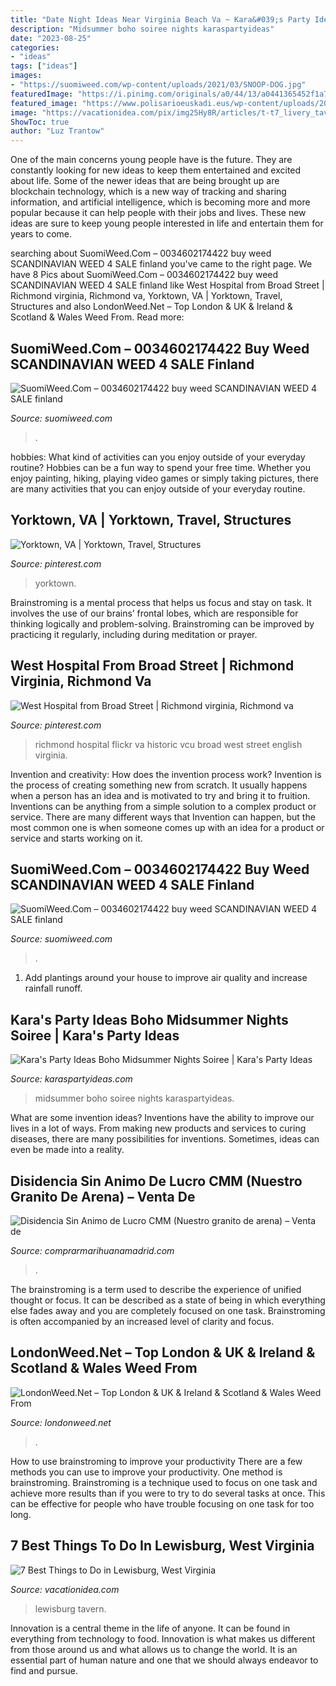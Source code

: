```yaml
---
title: "Date Night Ideas Near Virginia Beach Va ~ Kara&#039;s Party Ideas Boho Midsummer Nights Soiree"
description: "Midsummer boho soiree nights karaspartyideas"
date: "2023-08-25"
categories:
- "ideas"
tags: ["ideas"]
images:
- "https://suomiweed.com/wp-content/uploads/2021/03/SNOOP-DOG.jpg"
featuredImage: "https://i.pinimg.com/originals/a0/44/13/a0441365452f1a739a5517848f33e8d9.jpg"
featured_image: "https://www.polisarioeuskadi.eus/wp-content/uploads/2019/11/Logo-rasd-facebook.jpg"
image: "https://vacationidea.com/pix/img25Hy8R/articles/t-t7_livery_tavern_158207_mobi.jpg"
ShowToc: true
author: "Luz Trantow"
---
```



One of the main concerns young people have is the future. They are constantly looking for new ideas to keep them entertained and excited about life. Some of the newer ideas that are being brought up are blockchain technology, which is a new way of tracking and sharing information, and artificial intelligence, which is becoming more and more popular because it can help people with their jobs and lives. These new ideas are sure to keep young people interested in life and entertain them for years to come.

	

		
searching about SuomiWeed.Com – 0034602174422 buy weed SCANDINAVIAN WEED 4 SALE finland you've came to the right page. We have 8 Pics about SuomiWeed.Com – 0034602174422 buy weed SCANDINAVIAN WEED 4 SALE finland like West Hospital from Broad Street | Richmond virginia, Richmond va, Yorktown, VA | Yorktown, Travel, Structures and also LondonWeed.Net – Top London &amp; UK &amp; Ireland &amp; Scotland &amp; Wales Weed From. Read more:
		
    
## SuomiWeed.Com – 0034602174422 Buy Weed SCANDINAVIAN WEED 4 SALE Finland

<img loading=lazy src="https://suomiweed.com/wp-content/uploads/2021/03/SNOOP-DOG-1200x675.jpg" onerror="this.onerror=null;this.src='https://tse3.mm.bing.net/th?id=OIP.1p061upPWng1vqpdplHUoAHaEK&amp;pid=15.1';" alt="SuomiWeed.Com – 0034602174422 buy weed SCANDINAVIAN WEED 4 SALE finland">

_Source: suomiweed.com_

>. 

	

hobbies: What kind of activities can you enjoy outside of your everyday routine?
Hobbies can be a fun way to spend your free time. Whether you enjoy painting, hiking, playing video games or simply taking pictures, there are many activities that you can enjoy outside of your everyday routine.

    
## Yorktown, VA | Yorktown, Travel, Structures

<img loading=lazy src="https://i.pinimg.com/originals/6a/4c/62/6a4c62bf61977c662b66b3eae4c23b72.jpg" onerror="this.onerror=null;this.src='https://tse4.mm.bing.net/th?id=OIP.c6e8ZitJ_wCzxai3qSHB9wHaHa&amp;pid=15.1';" alt="Yorktown, VA | Yorktown, Travel, Structures">

_Source: pinterest.com_

>yorktown. 

	

Brainstroming is a mental process that helps us focus and stay on task. It involves the use of our brains’ frontal lobes, which are responsible for thinking logically and problem-solving. Brainstroming can be improved by practicing it regularly, including during meditation or prayer.

    
## West Hospital From Broad Street | Richmond Virginia, Richmond Va

<img loading=lazy src="https://i.pinimg.com/originals/a0/44/13/a0441365452f1a739a5517848f33e8d9.jpg" onerror="this.onerror=null;this.src='https://tse4.mm.bing.net/th?id=OIP.e6e8UqTSs_6ShvnYGeAsRwHaFo&amp;pid=15.1';" alt="West Hospital from Broad Street | Richmond virginia, Richmond va">

_Source: pinterest.com_

>richmond hospital flickr va historic vcu broad west street english virginia. 

	

Invention and creativity: How does the invention process work?
Invention is the process of creating something new from scratch. It usually happens when a person has an idea and is motivated to try and bring it to fruition. Inventions can be anything from a simple solution to a complex product or service. There are many different ways that Invention can happen, but the most common one is when someone comes up with an idea for a product or service and starts working on it.

    
## SuomiWeed.Com – 0034602174422 Buy Weed SCANDINAVIAN WEED 4 SALE Finland

<img loading=lazy src="https://suomiweed.com/wp-content/uploads/2021/03/SNOOP-DOG.jpg" onerror="this.onerror=null;this.src='https://tse3.mm.bing.net/th?id=OIP.axqghW3HHwqPZwvN_VwtbgHaEK&amp;pid=15.1';" alt="SuomiWeed.Com – 0034602174422 buy weed SCANDINAVIAN WEED 4 SALE finland">

_Source: suomiweed.com_

>. 

	

1. Add plantings around your house to improve air quality and increase rainfall runoff.

    
## Kara&#039;s Party Ideas Boho Midsummer Nights Soiree | Kara&#039;s Party Ideas

<img loading=lazy src="http://karaspartyideas.com/wp-content/uploads/2017/09/Boho-Midsummer-Nights-Soiree-via-Karas-Party-Ideas-KarasPartyIdeas.com9_.jpg" onerror="this.onerror=null;this.src='https://tse3.mm.bing.net/th?id=OIP.FfI3PiKL0FIbkMyng5494wHaE8&amp;pid=15.1';" alt="Kara&#039;s Party Ideas Boho Midsummer Nights Soiree | Kara&#039;s Party Ideas">

_Source: karaspartyideas.com_

>midsummer boho soiree nights karaspartyideas. 

	

What are some invention ideas?
Inventions have the ability to improve our lives in a lot of ways. From making new products and services to curing diseases, there are many possibilities for inventions. Sometimes, ideas can even be made into a reality.

    
## Disidencia Sin Animo De Lucro CMM (Nuestro Granito De Arena) – Venta De

<img loading=lazy src="https://www.polisarioeuskadi.eus/wp-content/uploads/2019/11/Logo-rasd-facebook.jpg" onerror="this.onerror=null;this.src='https://tse1.mm.bing.net/th?id=OIP.0a_oQp4GuyzRdYbeItvvXAAAAA&amp;pid=15.1';" alt="Disidencia Sin Animo de Lucro CMM (Nuestro granito de arena) – Venta de">

_Source: comprarmarihuanamadrid.com_

>. 

	

The brainstroming is a term used to describe the experience of unified thought or focus. It can be described as a state of being in which everything else fades away and you are completely focused on one task. Brainstroming is often accompanied by an increased level of clarity and focus.

    
## LondonWeed.Net – Top London &amp; UK &amp; Ireland &amp; Scotland &amp; Wales Weed From

<img loading=lazy src="http://comprarmarihuanamadrid.es/wp-content/uploads/2021/01/Diseno-sin-titulo-2021-01-25T170438.879.jpg" onerror="this.onerror=null;this.src='https://tse3.mm.bing.net/th?id=OIP.Rc0ZhekF0GUQ349TMBX1pAAAAA&amp;pid=15.1';" alt="LondonWeed.Net – Top London &amp; UK &amp; Ireland &amp; Scotland &amp; Wales Weed From">

_Source: londonweed.net_

>. 

	

How to use brainstroming to improve your productivity
There are a few methods you can use to improve your productivity. One method is brainstroming. Brainstroming is a technique used to focus on one task and achieve more results than if you were to try to do several tasks at once. This can be effective for people who have trouble focusing on one task for too long.

    
## 7 Best Things To Do In Lewisburg, West Virginia

<img loading=lazy src="https://vacationidea.com/pix/img25Hy8R/articles/t-t7_livery_tavern_158207_mobi.jpg" onerror="this.onerror=null;this.src='https://tse2.mm.bing.net/th?id=OIP.ZgHpGK8YWtFrUga6bU2uCgAAAA&amp;pid=15.1';" alt="7 Best Things to Do in Lewisburg, West Virginia">

_Source: vacationidea.com_

>lewisburg tavern. 

	

Innovation is a central theme in the life of anyone. It can be found in everything from technology to food. Innovation is what makes us different from those around us and what allows us to change the world. It is an essential part of human nature and one that we should always endeavor to find and pursue.

